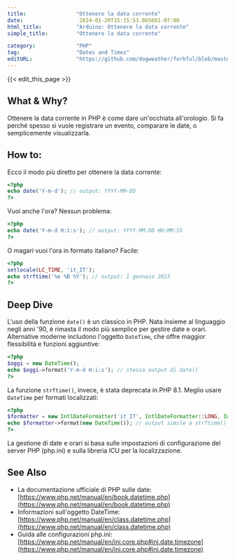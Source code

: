 ```yaml
---
title:                "Ottenere la data corrente"
date:                  2024-01-20T15:15:53.865681-07:00
html_title:           "Arduino: Ottenere la data corrente"
simple_title:         "Ottenere la data corrente"

category:             "PHP"
tag:                  "Dates and Times"
editURL:              "https://github.com/dogweather/forkful/blob/master/content/it/php/getting-the-current-date.md"
---
```


{{< edit_this_page >}}

## What & Why?
Ottenere la data corrente in PHP è come dare un'occhiata all'orologio. Si fa perché spesso si vuole registrare un evento, comparare le date, o semplicemente visualizzarla.

## How to:
Ecco il modo più diretto per ottenere la data corrente:

```PHP
<?php
echo date('Y-m-d'); // output: YYYY-MM-DD
?>
```

Vuoi anche l'ora? Nessun problema:

```PHP
<?php
echo date('Y-m-d H:i:s'); // output: YYYY-MM-DD HH:MM:SS
?>
```

O magari vuoi l'ora in formato italiano? Facile:

```PHP
<?php
setlocale(LC_TIME, 'it_IT');
echo strftime('%e %B %Y'); // output: 1 gennaio 2023
?>
```

## Deep Dive
L'uso della funzione `date()` è un classico in PHP. Nata insieme al linguaggio negli anni '90, è rimasta il modo più semplice per gestire date e orari. Alternative moderne includono l'oggetto `DateTime`, che offre maggior flessibilità e funzioni aggiuntive:

```PHP
<?php
$oggi = new DateTime();
echo $oggi->format('Y-m-d H:i:s'); // stessa output di date()
?>
```

La funzione `strftime()`, invece, è stata deprecata in PHP 8.1. Meglio usare `DateTime` per formati localizzati:

```PHP
<?php
$formatter = new IntlDateFormatter('it_IT', IntlDateFormatter::LONG, IntlDateFormatter::NONE);
echo $formatter->format(new DateTime()); // output simile a strftime()
?>
```

La gestione di date e orari si basa sulle impostazioni di configurazione del server PHP (php.ini) e sulla libreria ICU per la localizzazione.

## See Also
- La documentazione ufficiale di PHP sulle date: [https://www.php.net/manual/en/book.datetime.php](https://www.php.net/manual/en/book.datetime.php)
- Informazioni sull'oggetto DateTime: [https://www.php.net/manual/en/class.datetime.php](https://www.php.net/manual/en/class.datetime.php)
- Guida alle configurazioni php.ini: [https://www.php.net/manual/en/ini.core.php#ini.date.timezone](https://www.php.net/manual/en/ini.core.php#ini.date.timezone)
